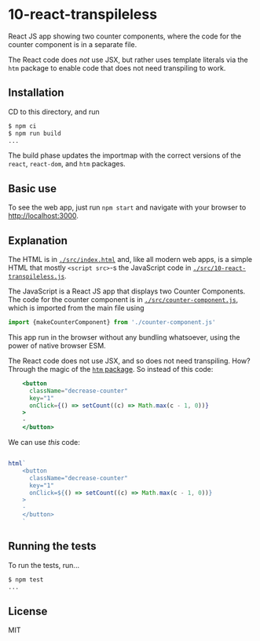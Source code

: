 # 10-react-transpileless

React JS app showing two counter components, where the code for the counter component is
in a separate file.

The React code does _not_ use JSX, but rather uses template literals via the `htm` package to enable
code that does not need transpiling to work.

## Installation

CD to this directory, and run

```sh
$ npm ci
$ npm run build
...
```

The build phase updates the importmap with the correct versions of the `react`,
`react-dom`, and `htm` packages.

## Basic use

To see the web app, just run `npm start` and navigate with your browser to
 <http://localhost:3000>.

## Explanation

The HTML is in [`./src/index.html`](./src/index.html) and, like all modern web apps,
is a simple HTML that mostly `<script src>`-s the JavaScript code in
[`./src/10-react-transpileless.js`](./src/10-react-transpileless.js).

The JavaScript is a React JS app that displays two Counter Components. The code for the counter
component is in [`./src/counter-component.js`](./src/counter-component.js),
which is imported from the main file using

```js
import {makeCounterComponent} from './counter-component.js'
```

This app run in the browser without any bundling whatsoever, using the power of native browser ESM.

The React code does not use JSX, and so does not need transpiling. How? Through the magic of
the [`htm` package](https://www.npmjs.com/package/htm). So instead of this code:

```jsx
    <button
      className="decrease-counter"
      key="1"
      onClick={() => setCount((c) => Math.max(c - 1, 0))}
    >
    -
    </button>
```

We can use _this_ code:

```js

html`
    <button
      className="decrease-counter"
      key="1"
      onClick=${() => setCount((c) => Math.max(c - 1, 0))}
    >
    -
    </button>
    `
```

## Running the tests

To run the tests, run...

```sh
$ npm test
...
```

## License

MIT
